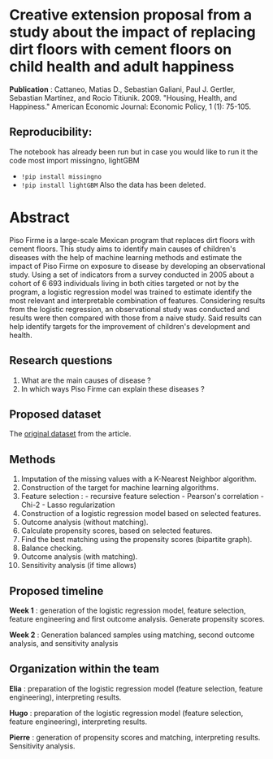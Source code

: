# Creative extension proposal from a study about the impact of replacing dirt floors with cement floors on child health and adult happiness

**Publication** : Cattaneo, Matias D., Sebastian Galiani, Paul J. Gertler, Sebastian Martinez, and Rocio Titiunik. 2009. "Housing, Health, and Happiness." American Economic Journal: Economic Policy, 1 (1): 75-105.


## Reproducibility:

The notebook has already been run but in case you would like to run it the code most import missingno, lightGBM
 - `!pip install missingno`
 - `!pip install lightGBM`
Also the data has been deleted. 

# Abstract

Piso Firme is a large-scale Mexican program that replaces dirt floors with cement floors. This study aims to identify main causes of children's diseases with the help of machine learning methods and estimate the impact of Piso Firme on exposure to disease by developing an observational study. Using a set of indicators from a survey conducted in 2005 about a cohort of 6 693 individuals living in both cities targeted or not by the program, a logistic regression model was trained to estimate identify the most relevant and interpretable combination of features. Considering results from the logistic regression, an observational study was conducted and results were then compared with those from a naive study. Said results can help identify targets for the improvement of children's development and health. 

## Research questions

 1. What are the main causes of disease ? 
 2. In which ways Piso Firme can explain these diseases ? 

## Proposed dataset

The [original dataset](https://www.openicpsr.org/openicpsr/project/114542/version/V1/view) from the article.

## Methods

 1. Imputation of the missing values with a K-Nearest Neighbor algorithm. 
 2. Construction of the target for machine learning algorithms. 
 3. Feature selection : 
                                    - recursive feature selection
                                    - Pearson's correlation
                                    - Chi-2
                                    - Lasso regularization
4. Construction of a logistic regression model based on selected features. 
5. Outcome analysis (without matching).
6. Calculate propensity scores, based on selected features. 
7. Find the best matching using the propensity scores (bipartite graph). 
8. Balance checking.
9. Outcome analysis (with matching).
10. Sensitivity analysis (if time allows)

## Proposed timeline

**Week 1** : generation of the logistic regression model, feature selection, feature engineering and first outcome analysis. Generate propensity scores.

**Week 2** : Generation balanced samples using matching, second outcome analysis, and sensitivity analysis

## Organization within the team

**Elia** : preparation of the logistic regression model (feature selection, feature engineering), interpreting results.

**Hugo** : preparation of the logistic regression model (feature selection, feature engineering), interpreting results.

**Pierre** : generation of propensity scores and matching, interpreting results. Sensitivity analysis. 



